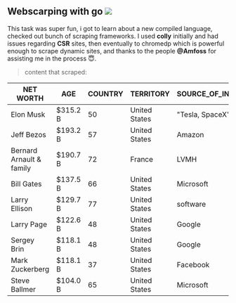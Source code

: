 ## Webscarping with go <img src="https://img.icons8.com/ios/50/000000/golang.png"/>

This task was super fun, i got to learn about a new compiled language, checked out bunch of scraping frameworks. I used **colly** initially and had issues regarding **CSR** sites, then eventually to chromedp which is powerful enough to scrape dynamic sites, and thanks to the people **@Amfoss** for assisting me in the process 😇.

> content that scraped:

| NET WORTH                | AGE      | COUNTRY | TERRITORY     | SOURCE_OF_INCOME |
| ------------------------ | -------- | ------- | ------------- | ---------------- |
| Elon Musk                | $315.2 B | 50      | United States | "Tesla, SpaceX"  |
| Jeff Bezos               | $193.2 B | 57      | United States | Amazon           |
| Bernard Arnault & family | $190.7 B | 72      | France        | LVMH             |
| Bill Gates               | $137.5 B | 66      | United States | Microsoft        |
| Larry Ellison            | $129.7 B | 77      | United States | software         |
| Larry Page               | $122.6 B | 48      | United States | Google           |
| Sergey Brin              | $118.1 B | 48      | United States | Google           |
| Mark Zuckerberg          | $118.1 B | 37      | United States | Facebook         |
| Steve Ballmer            | $104.0 B | 65      | United States | Microsoft        |
